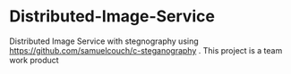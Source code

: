 # Distributed-Image-Service
Distributed Image Service with stegnography using https://github.com/samuelcouch/c-steganography . This project is a team work product
